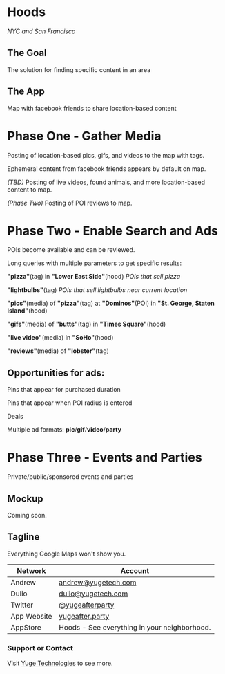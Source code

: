 # Hoods

*NYC and San Francisco*


## The Goal

The solution for finding specific content in an area


## The App

Map with facebook friends to share location-based content


# Phase One - Gather Media

Posting of location-based pics, gifs, and videos to the map with tags.

Ephemeral content from facebook friends appears by default on map.

*(TBD)* Posting of live videos, found animals, and more location-based content to map.

*(Phase Two)* Posting of POI reviews to map.


# Phase Two - Enable Search and Ads

POIs become available and can be reviewed.

Long queries with multiple parameters to get specific results:

**"pizza"**(tag) in **"Lower East Side"**(hood) *POIs that sell pizza*

**"lightbulbs"**(tag) *POIs that sell lightbulbs near current location*

**"pics"**(media) of **"pizza"**(tag) at **"Dominos"**(POI) in **"St. George, Staten Island"**(hood)

**"gifs"**(media) of **"butts"**(tag) in **"Times Square"**(hood)

**"live video"**(media) in **"SoHo"**(hood)

**"reviews"**(media) of **"lobster"**(tag)

## Opportunities for ads:

Pins that appear for purchased duration

Pins that appear when POI radius is entered

Deals

Multiple ad formats: **pic**/**gif**/**video**/**party**


# Phase Three - Events and Parties

Private/public/sponsored events and parties


## Mockup

Coming soon.


## Tagline

Everything Google Maps won't show you.

Network  | Account
------------- | -------------
Andrew | andrew@yugetech.com
Dulio | dulio@yugetech.com
Twitter | [@yugeafterparty](https://twitter.com/yugeafterparty)
App Website | [yugeafter.party](http://yugeafter.party)
AppStore | Hoods - See everything in your neighborhood.


### Support or Contact
Visit [Yuge Technologies](http://yugetech.com/) to see more.
